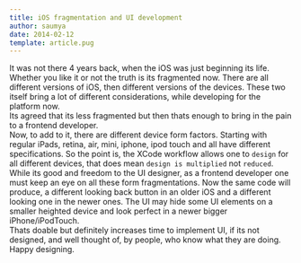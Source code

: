 ```yaml
---
title: iOS fragmentation and UI development
author: saumya
date: 2014-02-12
template: article.pug
---
```



It was not there 4 years back, when the iOS was just beginning its life. Whether you like it or not the truth is its fragmented now. There are all different versions of iOS, then different versions of the devices. These two itself bring a lot of different considerations, while developing for the platform now.     
Its agreed that its less fragmented but then thats enough to bring in the pain to a frontend developer.     
Now, to add to it, there are different device form factors. Starting with regular iPads, retina, air, mini, iphone, ipod touch and all have different specifications. So the point is, the XCode workflow allows one to `design` for all different devices, that does mean `design is multiplied` not `reduced`. While its good and freedom to the UI designer, as a frontend developer one must keep an eye on all these form fragmentations.
Now the same code will produce, a different looking back button in an older iOS and a different looking one in the newer ones. The UI may hide some UI elements on a smaller heighted device and look perfect in a newer bigger iPhone/iPodTouch.     
Thats doable but definitely increases time to implement UI, if its not designed, and well thought of, by people, who know what they are doing.     
Happy designing.





